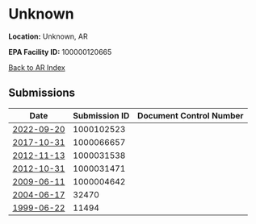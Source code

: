 # Unknown

**Location:** Unknown, AR

**EPA Facility ID:** 100000120665

[Back to AR Index](../../index.md)

## Submissions

| Date | Submission ID | Document Control Number |
|------|--------------|-------------------------|
| [2022-09-20](submissions/1000102523.md) | 1000102523 |  |
| [2017-10-31](submissions/1000066657.md) | 1000066657 |  |
| [2012-11-13](submissions/1000031538.md) | 1000031538 |  |
| [2012-10-31](submissions/1000031471.md) | 1000031471 |  |
| [2009-06-11](submissions/1000004642.md) | 1000004642 |  |
| [2004-06-17](submissions/32470.md) | 32470 |  |
| [1999-06-22](submissions/11494.md) | 11494 |  |
